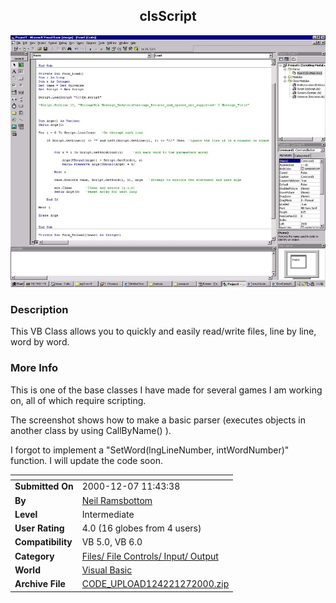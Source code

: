 ﻿<div align="center">

## clsScript

<img src="PIC2000127656287668.jpg">
</div>

### Description



This VB Class allows you to quickly and easily read/write files, line by line, word by word.
 
### More Info
 


This is one of the base classes I have made for several games I am working on, all of which require scripting.

The screenshot shows how to make a basic parser (executes objects in another class by using CallByName() ).

I forgot to implement a "SetWord(lngLineNumber, intWordNumber)" function. I will update the code soon.


<span>             |<span>
---                |---
**Submitted On**   |2000-12-07 11:43:38
**By**             |[Neil Ramsbottom](https://github.com/Planet-Source-Code/PSCIndex/blob/master/ByAuthor/neil-ramsbottom.md)
**Level**          |Intermediate
**User Rating**    |4.0 (16 globes from 4 users)
**Compatibility**  |VB 5\.0, VB 6\.0
**Category**       |[Files/ File Controls/ Input/ Output](https://github.com/Planet-Source-Code/PSCIndex/blob/master/ByCategory/files-file-controls-input-output__1-3.md)
**World**          |[Visual Basic](https://github.com/Planet-Source-Code/PSCIndex/blob/master/ByWorld/visual-basic.md)
**Archive File**   |[CODE\_UPLOAD124221272000\.zip](https://github.com/Planet-Source-Code/neil-ramsbottom-clsscript__1-13399/archive/master.zip)








